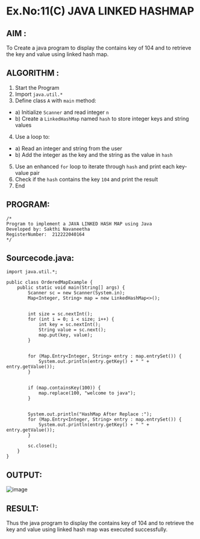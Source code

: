 # Ex.No:11(C)             JAVA LINKED HASHMAP
 ## AIM :

To Create a java program to display the contains key of 104 and to retrieve the key and value using linked hash map.

## ALGORITHM :

1.	Start the Program
2.	Import `java.util.*`
3.	Define class `A` with `main` method:
-	a) Initialize `Scanner` and read integer `n`
-	b) Create a `LinkedHashMap` named `hash` to store integer keys and string values
4.	Use a loop to:
-	a) Read an integer and string from the user
-	b) Add the integer as the key and the string as the value in `hash`
5.	Use an enhanced `for` loop to iterate through `hash` and print each key-value pair
6.	Check if the `hash` contains the key `104` and print the result
7.	End


## PROGRAM:
 ```
/*
Program to implement a JAVA LINKED HASH MAP using Java
Developed by: Sakthi Navaneetha
RegisterNumber:  212222040164
*/
```

## Sourcecode.java:

```
import java.util.*;

public class OrderedMapExample {
    public static void main(String[] args) {
        Scanner sc = new Scanner(System.in);
        Map<Integer, String> map = new LinkedHashMap<>();

        
        int size = sc.nextInt();
        for (int i = 0; i < size; i++) {
            int key = sc.nextInt();
            String value = sc.next();
            map.put(key, value);
        }

     
        for (Map.Entry<Integer, String> entry : map.entrySet()) {
            System.out.println(entry.getKey() + " " + entry.getValue());
        }

        
        if (map.containsKey(100)) {
            map.replace(100, "welcome to java");
        }

        
        System.out.println("HashMap After Replace :");
        for (Map.Entry<Integer, String> entry : map.entrySet()) {
            System.out.println(entry.getKey() + " " + entry.getValue());
        }

        sc.close();
    }
}

```





## OUTPUT:

![image](https://github.com/user-attachments/assets/b98a7ff9-258f-4ff6-9c8f-18fa154dc952)


## RESULT:
Thus the  java program to display the contains key of 104 and to retrieve the key and value using linked hash map was executed successfully.








